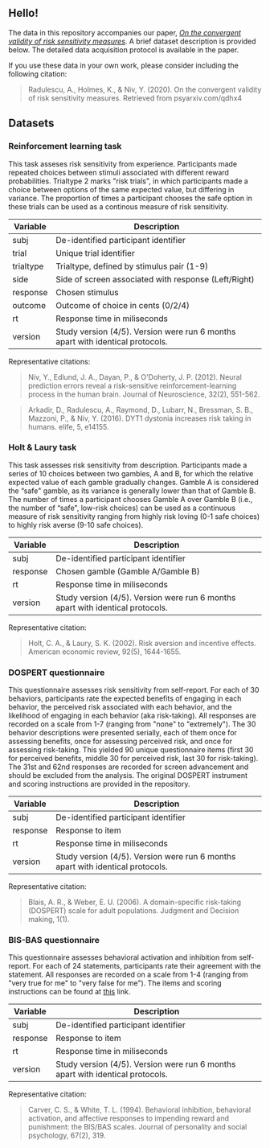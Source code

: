 ## Hello! 
The data in this repository accompanies our paper, [*On the convergent validity of risk sensitivity measures*](https://google.com/). A brief dataset description is provided below. The detailed data acquisition protocol is available in the paper. 

If you use these data in your own work, please consider including the following citation: 

> Radulescu, A., Holmes, K., & Niv, Y. (2020). On the convergent validity of risk sensitivity measures. Retrieved from psyarxiv.com/qdhx4

Datasets
--------

### Reinforcement learning task

This task asseses risk sensitivity from experience. Participants made repeated choices between stimuli associated with different reward probabilities. Trialtype 2 marks "risk trials", in which participants made a choice between options of the same expected value, but differing in variance. The proportion of times a participant chooses the safe option in these trials can be used as a continous measure of risk sensitivity. 

| Variable    | Description                                                     				|
|-------------|---------------------------------------------------------------------------------|
| subj        | De-identified participant identifier                            				|
| trial       | Unique trial identifier                                         				|
| trialtype   | Trialtype, defined by stimulus pair (1-9)                       				|
| side        | Side of screen associated with response (Left/Right)         					|
| response    | Chosen stimulus   																|
| outcome     | Outcome of choice in cents (0/2/4)                       						|
| rt          | Response time in miliseconds  													|
| version     | Study version (4/5). Version were run 6 months apart with identical protocols.  |

Representative citations: 

> Niv, Y., Edlund, J. A., Dayan, P., & O'Doherty, J. P. (2012). Neural prediction errors reveal a risk-sensitive reinforcement-learning process in the human brain. Journal of Neuroscience, 32(2), 551-562.

> Arkadir, D., Radulescu, A., Raymond, D., Lubarr, N., Bressman, S. B., Mazzoni, P., & Niv, Y. (2016). DYT1 dystonia increases risk taking in humans. elife, 5, e14155.

### Holt & Laury task

This task assesses risk sensitivity from description. Participants made a series of 10 choices between two gambles, A and B, for which the relative expected value of each gamble gradually changes. Gamble A is considered the “safe" gamble, as its variance is generally lower than that of Gamble B. The number of times a participant chooses Gamble A over Gamble B (i.e., the number of “safe", low-risk choices) can be used as a continuous measure of risk sensitivity ranging from highly risk loving (0-1 safe choices) to highly risk averse (9-10 safe choices). 

| Variable    | Description                                                     				|
|-------------|---------------------------------------------------------------------------------|
| subj        | De-identified participant identifier                            				|
| response    | Chosen gamble (Gamble A/Gamble B)                                        		|
| rt          | Response time in miliseconds  													|
| version     | Study version (4/5). Version were run 6 months apart with identical protocols.  |


Representative citation:

> Holt, C. A., & Laury, S. K. (2002). Risk aversion and incentive effects. American economic review, 92(5), 1644-1655.

### DOSPERT questionnaire 

This questionnaire assesses risk sensitivity from self-report. For each of 30 behaviors, participants rate the expected benefits of engaging in each behavior, the perceived risk associated with each behavior, and the likelihood of engaging in each behavior (aka risk-taking). All responses are recorded on a scale from 1-7 (ranging from "none" to "extremely"). The 30 behavior descriptions were presented serially, each of them once for assessing benefits, once for assessing perceived risk, and once for assessing risk-taking. This yielded 90 unique questionnaire items (first 30 for perceived benefits, middle 30 for perceived risk, last 30 for risk-taking). The 31st and 62nd responses are recorded for screen advancement and should be excluded from the analysis. The original DOSPERT instrument and scoring instructions are provided in the repository.

| Variable    | Description                                                     				|
|-------------|---------------------------------------------------------------------------------|
| subj        | De-identified participant identifier                            				|
| response    | Response to item                                       							|
| rt          | Response time in miliseconds  													|
| version     | Study version (4/5). Version were run 6 months apart with identical protocols.  |

Representative citation: 

> Blais, A. R., & Weber, E. U. (2006). A domain-specific risk-taking (DOSPERT) scale for adult populations. Judgment and Decision making, 1(1).

### BIS-BAS questionnaire 

This questionnaire assesses behavioral activation and inhibition from self-report. For each of 24 statements, participants rate their agreement with the statement. All responses are recorded on a scale from 1-4 (ranging from "very true for me" to "very false for me"). The items and scoring instructions can be found at [this](https://local.psy.miami.edu/people/faculty/ccarver/availbale-self-report-instruments/bisbas-scales/) link.

| Variable    | Description                                                     				|
|-------------|---------------------------------------------------------------------------------|
| subj        | De-identified participant identifier                            				|
| response    | Response to item                                       							|
| rt          | Response time in miliseconds  													|
| version     | Study version (4/5). Version were run 6 months apart with identical protocols.  |

Representative citation:

> Carver, C. S., & White, T. L. (1994). Behavioral inhibition, behavioral activation, and affective responses to impending reward and punishment: the BIS/BAS scales. Journal of personality and social psychology, 67(2), 319.


